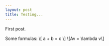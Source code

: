 ```yaml
---
layout: post
title: Testing...
---
```


First post.

Some formulas: 
\\[ a + b = c \\]
\\[Av = \lambda v\\] 

